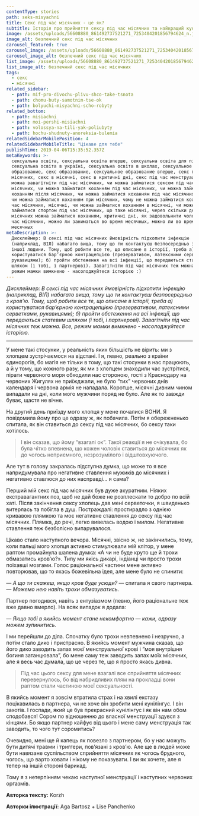 ```yaml
---
contentType: stories
path: seks-misyachni
title: Секс під час місячних - це як?
subtitle: Історія про прийняття сексу під час місячних та найкращий кунілінгус в житті
image: /assets/uploads/56608880_861492737521271_7253404201856794624_n.jpg
image_alt: безпечний секс під час місячних
carousel_featured: true
carousel_image: /assets/uploads/56608880_861492737521271_7253404201856794624_n-karusel.jpg
carousel_image_alt: безпечний секс під час місячних
list_image: /assets/uploads/56608880_861492737521271_7253404201856794624_n-karusel.jpg
list_image_alt: безпечний секс під час місячних
tags:
  - секс
  - місячні
related_sidebar:
  - path: mif-pro-divochu-plivu-shco-take-tsnota
  - path: chomu-buty-samotnim-tse-ok
  - path: bolyuchi-misyachni-scho-robyty
related_bottom:
  - path: misiachni
  - path: moi-pershi-misiachni
  - path: volossya-na-tili-yak-poliubyty
  - path: hochu-shudnuty-anoreksia-bulemia
relatedSidebarMobilePosition: 4
relatedSidebarMobileTitle: "Цікаве для тебе"
publishTime: 2019-04-06T15:35:52.357Z
metaKeywords: >-
  сексуальна освіта, сексуальна освіта вперше, сексуальна освіта для підлітків,
  сексуальна освіта в україні, сексуальна освіта в школах, сексуальное
  образование, секс образование, сексуальное образование вперше, секс під час
  місячних, секс в місячні, секс в критичні дні, секс під час менструації, Чи
  можна завагітніти під час місячних, чи можна займатися сексом під час
  місячних, чи можна займатися коханням під час місячних, чи можна займатися
  коханням після місячних, чи можна займатися коханням під час місячних відео,
  чи можна займатися коханням при місячних, чому не можна займатися коханням під
  час місячних, місячні, чи можна займатися коханням в місячні, чи можна
  займатися спортом під час місячних, що таке місячні, через скільки днів після
  місячних можна займатися коханням, критичні дні, як задовольнити чоловіка під
  час місячних, можно ли заниматься во время месячных, можно ли во время
  месячных 
metaDescription: >-
  Дисклеймер: В сексі під час місячних ймовірність підхопити інфекцію
  (наприклад, ВІЛ) набагато вища, тому що ти контактуєш безпосередньо з кров’ю
  іншої людини. Тому, щоб робити все те, що описане в історії, треба а)
  користуватися бар’єрною контрацепцією (презервативом, латексними серветками,
  рукавицями); б) пройти обстеження на всі інфекції, що передаються статевим
  шляхом (і тобі, і партнерові). Завагітніти під час місячних теж можна. Все,
  режим мамки вимкнено - насолоджуйтеся історією :)
---
```

_Дисклеймер: В сексі під час місячних ймовірність підхопити інфекцію (наприклад, ВІЛ) набагато вища, тому що ти контактуєш безпосередньо з кров’ю. Тому, щоб робити все те, що описане в історії, треба а) користуватися бар’єрною контрацепцією (презервативом, латексними серветками, рукавицями); б) пройти обстеження на всі інфекції, що передаються статевим шляхом (і тобі, і партнерові). Завагітніти під час місячних теж можна. Все, режим мамки вимкнено - насолоджуйтеся історією._

- - -

У мене такі стосунки, у реальність яких більшість не вірить: ми з хлопцем зустрічаємося на відстані. І я, певно, реально з країни єдинорогів, бо магія не тільки в тому, що такі стосунки в нас працюють, а й у тому, що кожного разу, як ми з хлопцем знаходили час зустрітися, пірати червоного моря обходили нас стороною, гості з Краснодару на червоних Жигулях не приїжджали, не було “тих” червоних днів календаря і червона армія не нападала. Коротше, місячні дивним чином випадали на дні, коли мого мужчини поряд не було. Але як то завжди буває, щастя не вічне. 

На другий день приїзду мого хлопця у мене почалися ВОНИ. Я повідомила йому про це одразу ж, як побачила. Потім я обережненько спитала, як він ставиться до сексу під час місячних, бо сексу таки хотілось. 

> І він сказав, що йому “взагалі ок”. Такої реакції я не очікувала, бо була чітко впевнена, що кожен чоловік ставиться до місячних як до чогось неприємного, незрозумілого і відштовхуючого. 

Але тут в голову закралась підступна думка, що може то я все напридумувала про негативне ставлення мужиків до місячних і негативно ставлюся до них насправді… я сама? 

Перший мій секс під час місячних був дуже акуратним. Ніяких екстравагантних поз, щоб не дай боже не розплескати то добро по всій хаті. Після закінчення сексу хлопець дав мені серветочки, я швиденько витерлась та побігла в душ. Постраждалі: простирадло з однією кривавою плямкою та моє негативне ставлення до сексу під час місячних. Плямка, до речі, легко вивелась водою і милом. Негативне ставлення теж безболісно випарувалося.

Цікаво стало наступного вечора. Місячні, звісно ж, не закінчились, тому, коли пальці мого хлопця активно стимулювали мій клітор, у мене раптом промайнула шалена думка: «А чи не буде круто ще й трохи обмазатись кров‘ю?». Типу ми якісь дикарі, індіанці чи просто трохи поїхавші мозгами. Голос раціональної частини мене активно повторював, що то якась божевільна ідея, але мене було не спинити: 

— _А що ти скажеш, якщо кров буде усюди?_ — спитала я свого партнера. — _Можемо нею навіть трохи обмазуватись._

Партнер погодився, навіть з ентузіазмом (певно, його раціональне теж вже давно вмерло). На всяк випадок я додала: 

— _Якщо тобі в якийсь момент стане некомфортно —  кажи, одразу можем зупинитись._ 

І ми перейшли до діла. Спочатку було трохи невпевнено і незручно, а потім стало дико і пристрасно. В якийсь момент мужчина сказав, що його дико заводить запах моєї менструальної крові і “моя внутрішня богиня затанцювала”, бо мене саму теж заводить запах моїх місячних, але я весь час думала, що це через те, що я просто якась дивна. 

> Під час цього сексу для мене взагалі все сприйняття місячних перевернулось, бо від набридливих плям на прокладці вони раптом стали частиною моєї сексуальності. 

В якийсь момент я зовсім втратила страх і на хвилі екстазу поцікавилась в партнера, чи не хоче він зробити мені кунілінгус. І він захотів. І госпади, який це був прекрасний кунілінгус і як він нам обом сподобався! Сором по відношенню до власної менструації здувся з кінцями. Бо якщо партнер кайфує від цього і мене саму менструація так заводить, то чого тут соромитись? 

Очевидно, мені ще й капець як повезло з партнером, бо у нас можуть бути дитячі травми і триггери, пов’язані з кров’ю. Але ще в людей може бути навязане суспільством сприйняття місячних як чогось брудного, чогось, що варто ховати і нікому не показувати. І ви як хочете, але я тепер на іншій стороні барикад. 

Тому я з нетерпінням чекаю наступної менструації і наступних червоних оргазмів.

**Авторка тексту:** Korzh

**Авторки ілюстрації:** Aga Bartosz + Lise Panchenko
